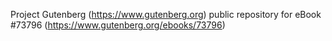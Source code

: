 Project Gutenberg (https://www.gutenberg.org) public repository for
eBook #73796 (https://www.gutenberg.org/ebooks/73796)
